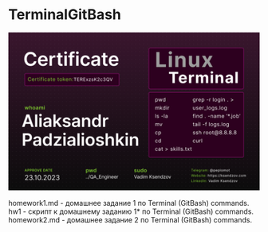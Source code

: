 # TerminalGitBash

<p align="center"><img src="https://github.com/SanyaDS/SanyaDS/blob/main/Aliaksandr%20Padzialioshkin_Terminal.png"></p>

homework1.md - домашнее задание 1 по Terminal (GitBash) commands.  
hw1 - скрипт к домашнему заданию 1* по Terminal (GitBash) commands.  
homework2.md - домашнее задание 2 по Terminal (GitBash) commands.
